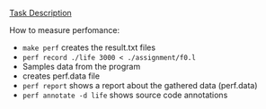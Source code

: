 [Task Description](https://www.complang.tuwien.ac.at/anton/lvas/effizienz-aufgabe07/)

How to measure perfomance:

* `make perf` creates the result.txt files
* `perf record ./life 3000 < ./assignment/f0.l`
 * Samples data from the program
 * creates perf.data file
* `perf report` shows a report about the gathered data (perf.data)
* `perf annotate -d life` shows source code annotations